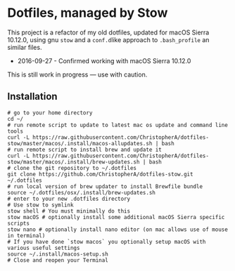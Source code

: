 # Dotfiles, managed by Stow

This project is a refactor of my old dotfiles, updated for macOS Sierra 10.12.0, using gnu `stow` and a `conf.d`like approach to `.bash_profile` an similar files.

* 2016-09-27 - Confirmed working with macOS Sierra 10.12.0

This is still work in progress — use with caution.

## Installation

~~~
# go to your home directory
cd ~/
# run remote script to update to latest mac os update and command line tools
curl -L https://raw.githubusercontent.com/ChristopherA/dotfiles-stow/master/macos/.install/macos-allupdates.sh | bash
# run remote script to install brew and update it
curl -L https://raw.githubusercontent.com/ChristopherA/dotfiles-stow/master/macos/.install/brew-updates.sh | bash
# clone the git repository to ~/.dotfiles
git clone https://github.com/ChristopherA/dotfiles-stow.git ~/.dotfiles
# run local version of brew updater to install Brewfile bundle
source ~/.dotfiles/osx/.install/brew-updates.sh
# enter to your new .dotfiles directory
# Use stow to symlink
stow shell # You must minimally do this
stow macOS # optionally install some additional macOS Sierra specific scripts
stow nano # optionally install nano editor (on mac allows use of mouse in terminal)
# If you have done `stow macos` you optionally setup macOS with various useful settings
source ~/.install/macos-setup.sh
# Close and reopen your Terminal
~~~
